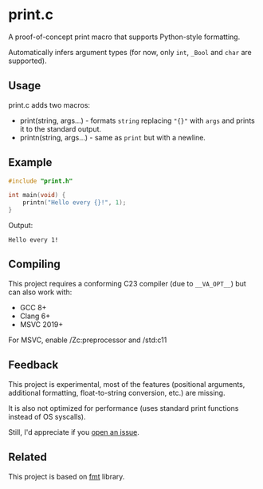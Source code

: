 # print.c
A proof-of-concept print macro that supports Python-style formatting. 

Automatically infers argument types (for now, only `int`, `_Bool` and `char` are supported).

## Usage

print.c adds two macros:
 - print(string, args...) - formats `string` replacing `"{}"` with `args` and prints it to the standard output.
 - printn(string, args...) - same as `print` but with a newline. 

## Example

``` c
#include "print.h"

int main(void) {
    printn("Hello every {}!", 1);
}
```

Output:

    Hello every 1!


## Compiling

This project requires a conforming C23 compiler (due to `__VA_OPT__`) but can also work with:
 - GCC 8+
 - Clang 6+
 - MSVC 2019+

For MSVC, enable /Zc:preprocessor and /std:c11

## Feedback

This project is experimental, most of the features (positional arguments, additional formatting, float-to-string conversion, etc.) are missing.

It is also not optimized for performance (uses standard print functions instead of OS syscalls).

Still, I'd appreciate if you [open an issue](https://github.com/steampuker/print.c/issues).

## Related

This project is based on [fmt](https://github.com/fmtlib/fmt) library.
